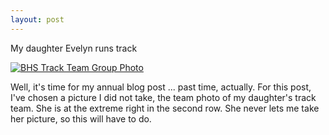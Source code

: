 ```yaml
---
layout: post
---
```


My daughter Evelyn runs track

<a href="#" class="image fit"><img src="{{ 'assets//evelyntrackteam.jpg' | relative_url }}" alt="BHS Track Team Group Photo" /></a>

Well, it's time for my annual blog post ... past time, actually. For this post, I've chosen a picture I did not take, the team photo of my daughter's track team. She is at the extreme right in the second row. She never lets me take her picture, so this will have to do.
